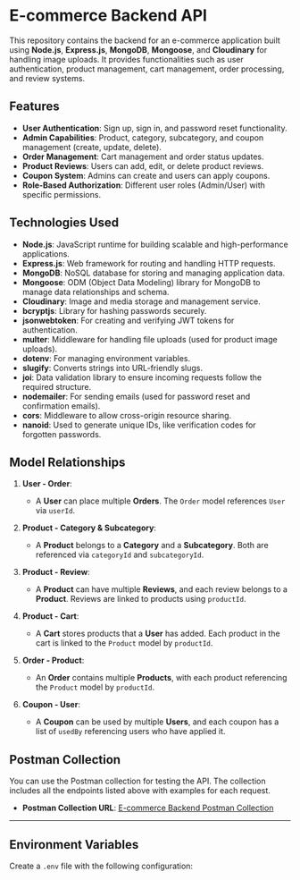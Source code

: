 # E-commerce Backend API

This repository contains the backend for an e-commerce application built using **Node.js**, **Express.js**, **MongoDB**, **Mongoose**, and **Cloudinary** for handling image uploads. It provides functionalities such as user authentication, product management, cart management, order processing, and review systems.

## Features

- **User Authentication**: Sign up, sign in, and password reset functionality.
- **Admin Capabilities**: Product, category, subcategory, and coupon management (create, update, delete).
- **Order Management**: Cart management and order status updates.
- **Product Reviews**: Users can add, edit, or delete product reviews.
- **Coupon System**: Admins can create and users can apply coupons.
- **Role-Based Authorization**: Different user roles (Admin/User) with specific permissions.

## Technologies Used

- **Node.js**: JavaScript runtime for building scalable and high-performance applications.
- **Express.js**: Web framework for routing and handling HTTP requests.
- **MongoDB**: NoSQL database for storing and managing application data.
- **Mongoose**: ODM (Object Data Modeling) library for MongoDB to manage data relationships and schema.
- **Cloudinary**: Image and media storage and management service.
- **bcryptjs**: Library for hashing passwords securely.
- **jsonwebtoken**: For creating and verifying JWT tokens for authentication.
- **multer**: Middleware for handling file uploads (used for product image uploads).
- **dotenv**: For managing environment variables.
- **slugify**: Converts strings into URL-friendly slugs.
- **joi**: Data validation library to ensure incoming requests follow the required structure.
- **nodemailer**: For sending emails (used for password reset and confirmation emails).
- **cors**: Middleware to allow cross-origin resource sharing.
- **nanoid**: Used to generate unique IDs, like verification codes for forgotten passwords.

## Model Relationships

1. **User - Order**:  
   - A **User** can place multiple **Orders**. The `Order` model references `User` via `userId`.
   
2. **Product - Category & Subcategory**:  
   - A **Product** belongs to a **Category** and a **Subcategory**. Both are referenced via `categoryId` and `subcategoryId`.
   
3. **Product - Review**:  
   - A **Product** can have multiple **Reviews**, and each review belongs to a **Product**. Reviews are linked to products using `productId`.

4. **Product - Cart**:  
   - A **Cart** stores products that a **User** has added. Each product in the cart is linked to the `Product` model by `productId`.

5. **Order - Product**:  
   - An **Order** contains multiple **Products**, with each product referencing the `Product` model by `productId`.

6. **Coupon - User**:  
   - A **Coupon** can be used by multiple **Users**, and each coupon has a list of `usedBy` referencing users who have applied it.

## Postman Collection

You can use the Postman collection for testing the API. The collection includes all the endpoints listed above with examples for each request.

- **Postman Collection URL**: [E-commerce Backend Postman Collection](#https://documenter.getpostman.com/view/28559046/2s9YRB4D3y) 

---

## Environment Variables

Create a `.env` file with the following configuration:

